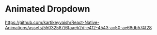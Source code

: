 # Animated Dropdown




https://github.com/kartikeyvaish/React-Native-Animations/assets/55032587/6faaeb2d-e412-4543-ac50-ae68db574f28

